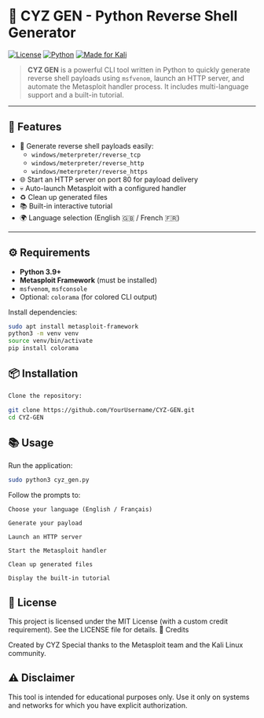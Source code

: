 # 🐍 CYZ GEN - Python Reverse Shell Generator

[![License](https://img.shields.io/badge/license-MIT-blue.svg)](LICENSE)
[![Python](https://img.shields.io/badge/python-3.9%2B-blue.svg)](https://www.python.org/downloads/)
[![Made for Kali](https://img.shields.io/badge/Kali-Linux-red.svg)](https://www.kali.org/)

> **CYZ GEN** is a powerful CLI tool written in Python to quickly generate reverse shell payloads using `msfvenom`, launch an HTTP server, and automate the Metasploit handler process. It includes multi-language support and a built-in tutorial.

---

## 🚀 Features

- 🎯 Generate reverse shell payloads easily:
  - `windows/meterpreter/reverse_tcp`
  - `windows/meterpreter/reverse_http`
  - `windows/meterpreter/reverse_https`
- 🌐 Start an HTTP server on port 80 for payload delivery
- 💀 Auto-launch Metasploit with a configured handler
- ♻️ Clean up generated files
- 📚 Built-in interactive tutorial
- 🌍 Language selection (English 🇬🇧 / French 🇫🇷)

---

## ⚙️ Requirements

- **Python 3.9+**
- **Metasploit Framework** (must be installed)
- `msfvenom`, `msfconsole`
- Optional: `colorama` (for colored CLI output)

Install dependencies:

```bash
sudo apt install metasploit-framework
python3 -m venv venv
source venv/bin/activate
pip install colorama
```
## 📦 Installation
```bash
Clone the repository:

git clone https://github.com/YourUsername/CYZ-GEN.git
cd CYZ-GEN
```
## 📚 Usage

Run the application:
```bash
sudo python3 cyz_gen.py
```
Follow the prompts to:

    Choose your language (English / Français)

    Generate your payload

    Launch an HTTP server

    Start the Metasploit handler

    Clean up generated files

    Display the built-in tutorial

## 📄 License

This project is licensed under the MIT License (with a custom credit requirement). See the LICENSE file for details.
🙌 Credits

Created by CYZ
Special thanks to the Metasploit team and the Kali Linux community.
## ⚠️ Disclaimer

This tool is intended for educational purposes only. Use it only on systems and networks for which you have explicit authorization.
